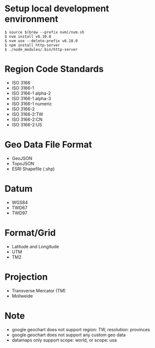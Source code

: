 # Setup local development environment

```
$ source $(brew --prefix nvm)/nvm.sh
$ nvm install v6.10.0
$ nvm use --delete-prefix v6.10.0
$ npm install http-server
$ ./node_modules/.bin/http-server
``` 

# Region Code Standards

* ISO 3166
* ISO 3166-1
* ISO 3166-1 alpha-2 
* ISO 3166-1 alpha-3
* ISO 3166-1 numeric 
* ISO 3166-2
* ISO 3166-2:TW
* ISO 3166-2:CN
* ISO 3166-2:US

# Geo Data File Format

* GeoJSON
* TopoJSON
* ESRI Shapefile (.shp)

# Datum

* WGS84
* TWD67
* TWD97

# Format/Grid

* Latitude and Longitude
* UTM
* TM2

# Projection

* Transverse Mercator (TM)
* Mollweide

# Note

* google geochart does not support region: TW, resolution: provinces
* google geochart does not support any custom geo data
* datamaps only support scope: world, or scope: usa
